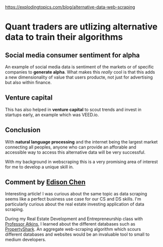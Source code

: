 https://explodingtopics.com/blog/alternative-data-web-scraping

# Quant traders are utlizing alternative data to train their algorithms

## Social media consumer sentiment for alpha

An example of social media data is sentiment of the markets or of specific companies to **generate alpha**. What makes this _really_ cool is that this adds a new dimensionality of value that users producte, not just for advertising but also within finance.

## Venture capital

This has also helped in **venture capital** to scout trends and invest in startups early, an example which was VEED.io.

## Conclusion

With **natural language processing** and the internet being the largest market connecting all peoples, anyone who can provide an afforable and accessible way to access this alternative data will be very successful.

With my background in webscraping this is a very promising area of interest for me to develop a unique skill in.

## Comment by [Edison Chen](https://github.com/ebc5802)
Interesting article! I was curious about the same topic as data scraping seems like a perfect business use case for our CS and DS skills. I'm particularly curious about the real estate investing application of data scraping.

During my Real Estate Development and Entrepreneurship class with [Professor Atkins](https://www.linkedin.com/in/benjamin-atkins-b1718530/), I learned about the different databases such as [PropertyShark](https://www.propertyshark.com/mason/). An aggregate web-scraping algorithm which scours different databases and websites would be an invaluable tool to small to medium developers.